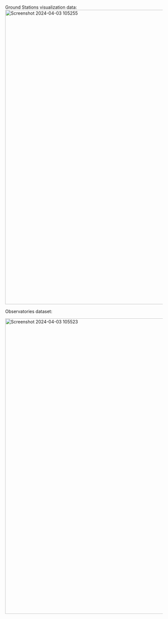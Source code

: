 Ground Stations visualization data:
<img width="940" alt="Screenshot 2024-04-03 105255" src="https://github.com/Sunilshah-7/orbital-sky-vex/assets/43769682/685c3a47-55d8-49e5-b617-cff7d2a84bd6">

Observatories dataset:

<img width="943" alt="Screenshot 2024-04-03 105523" src="https://github.com/Sunilshah-7/orbital-sky-vex/assets/43769682/3775aa43-65f9-4352-a98f-74cdc8abc487">
